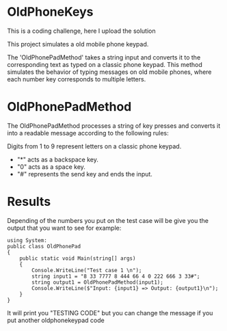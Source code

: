 # OldPhoneKeys
This is a coding challenge, here I upload the solution

This project simulates a old mobile phone keypad.

The 'OldPhonePadMethod' takes a string input and converts it to the corresponding text as typed on a classic phone keypad. This method simulates the behavior of typing messages on old mobile phones, where each number key corresponds to multiple letters.


# OldPhonePadMethod
The OldPhonePadMethod processes a string of key presses and converts it into a readable message according to the following rules:

Digits from 1 to 9 represent letters on a classic phone keypad.
- "*" acts as a backspace key.
- "0" acts as a space key.
- "#" represents the send key and ends the input.

# Results

Depending of the numbers you put on the test case will be give you the output that you want to see for example:

```
using System:
public class OldPhonePad
{
    public static void Main(string[] args)
    {
        Console.WriteLine("Test case 1 \n");
        string input1 = "8 33 7777 8 444 66 4 0 222 666 3 33#";
        string output1 = OldPhonePadMethod(input1);
        Console.WriteLine($"Input: {input1} => Output: {output1}\n");
    }
}
```





It will print you "TESTING CODE" but you can change the message if you put another oldphonekeypad code

